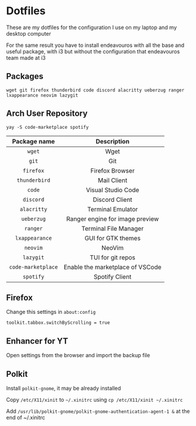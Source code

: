 # Dotfiles

These are my dotfiles for the configuration I use on my laptop and my desktop computer

For the same result you have to install endeavouros with all the base and useful package, with i3 but without the configuration that endeavouros team made at i3 

## Packages
`wget git firefox thunderbird code discord alacritty ueberzug ranger lxappearance neovim lazygit`

## Arch User Repository
`yay -S code-marketplace spotify`

Package name | Description
:-: | :-:
`wget` | Wget
`git` | Git
`firefox` | Firefox Browser
`thunderbird` | Mail Client
`code` | Visual Studio Code
`discord` | Discord Client
`alacritty` | Terminal Emulator
`ueberzug` | Ranger engine for image preview
`ranger` | Terminal File Manager
`lxappearance` | GUI for GTK themes
`neovim` | NeoVim
`lazygit` | TUI for git repos
`code-marketplace` | Enable the marketplace of VSCode
`spotify` | Spotify Client

## Firefox
Change this settings in `about:config`

`toolkit.tabbox.switchByScrolling = true`

## Enhancer for YT
Open settings from the browser and import the backup file

## Polkit
Install `polkit-gnome`, it may be already installed

Copy `/etc/X11/xinit` to `~/.xinitrc` using `cp /etc/X11/xinit ~/.xinitrc`

Add `/usr/lib/polkit-gnome/polkit-gnome-authentication-agent-1 &` at the end of ~/.xinitrc

